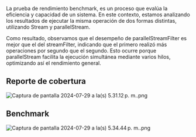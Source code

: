 
La prueba de rendimiento benchmark, es un proceso que evalúa la eficiencia y capacidad de un sistema. En este contexto, estamos analizando los resultados de ejecutar la misma operación de dos formas distintas, utilizando Stream y parallelStream.

Como resultado, observamos que el desempeño de parallelStreamFilter es mejor que el del streamFilter, indicando que el primero realizó más operaciones por segundo que el segundo. Esto ocurre porque parallelStream facilita la ejecución simultánea mediante varios hilos, optimizando así el rendimiento general.
 
## Reporte de cobertura
![Captura de pantalla 2024-07-29 a la(s) 5.31.12 p. m..png](..%2F..%2F..%2FCaptura%20de%20pantalla%202024-07-29%20a%20la%28s%29%205.31.12%E2%80%AFp.%C2%A0m..png)

## Benchmark
![Captura de pantalla 2024-07-29 a la(s) 5.34.44 p. m..png](..%2F..%2F..%2FCaptura%20de%20pantalla%202024-07-29%20a%20la%28s%29%205.34.44%E2%80%AFp.%C2%A0m..png)